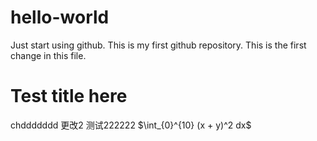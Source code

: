 # hello-world
Just start using github. This is my first github repository.
This is the first change in this file.
<h1>Test title here</h1>
chddddddd
更改2
测试222222
$\int_{0}^{10} (x + y)^2 dx$
